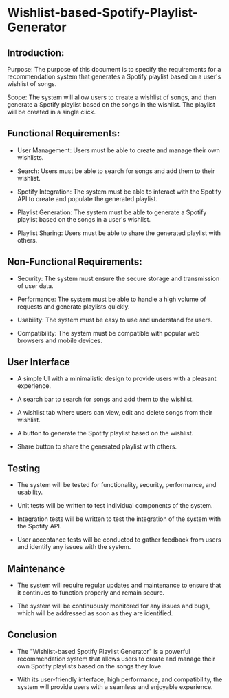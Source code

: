 # Wishlist-based-Spotify-Playlist-Generator
## Introduction:
Purpose: The purpose of this document is to specify the requirements for a recommendation system that generates a Spotify playlist based on a user's wishlist of songs. 

Scope: The system will allow users to create a wishlist of songs, and then generate a Spotify playlist based on the songs in the wishlist. The playlist will be created in a single click.
## Functional Requirements:
- User Management: Users must be able to create and manage their own wishlists.

- Search: Users must be able to search for songs and add them to their wishlist.

- Spotify Integration: The system must be able to interact with the Spotify API to create and populate the generated playlist.

- Playlist Generation: The system must be able to generate a Spotify playlist based on the songs in a user's wishlist.

- Playlist Sharing: Users must be able to share the generated playlist with others.

## Non-Functional Requirements:
- Security: The system must ensure the secure storage and transmission of user data.

- Performance: The system must be able to handle a high volume of requests and generate playlists quickly.

- Usability: The system must be easy to use and understand for users.

- Compatibility: The system must be compatible with popular web browsers and mobile devices.

## User Interface

- A simple UI with a minimalistic design to provide users with a pleasant experience.

- A search bar to search for songs and add them to the wishlist.

- A wishlist tab where users can view, edit and delete songs from their wishlist.

- A button to generate the Spotify playlist based on the wishlist.

- Share button to share the generated playlist with others.

## Testing

- The system will be tested for functionality, security, performance, and usability.

- Unit tests will be written to test individual components of the system.

- Integration tests will be written to test the integration of the system with the Spotify API.

- User acceptance tests will be conducted to gather feedback from users and identify any issues with the system.

## Maintenance

- The system will require regular updates and maintenance to ensure that it continues to function properly and remain secure.

- The system will be continuously monitored for any issues and bugs, which will be addressed as soon as they are identified.

## Conclusion

- The "Wishlist-based Spotify Playlist Generator" is a powerful recommendation system that allows users to create and manage their own Spotify playlists based on the songs they love.

- With its user-friendly interface, high performance, and compatibility, the system will provide users with a seamless and enjoyable experience.
